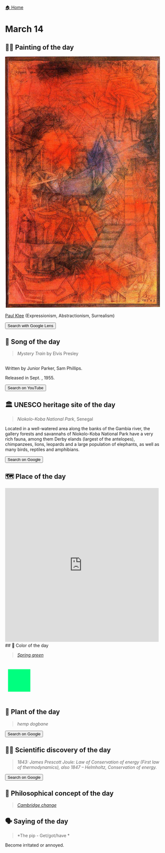 
[🏠 Home](../../index.md)

# March 14

## 🧑‍🎨 Painting of the day

<img width="600" src="../img/Paul_Klee_7.jpg">

[Paul Klee](https://en.wikipedia.org/wiki/Paul_Klee) (Expressionism, Abstractionism, Surrealism)

<button class="btn btn-success"
onclick=" window.open('https://lens.google.com/uploadbyurl?url=https://iretes.github.io/one-a-day/data/img/Paul_Klee_7.jpg','_blank')">
Search with Google Lens
</button>

## 🎼 Song of the day

> *Mystery Train*
by Elvis Presley

<br />Written by Junior Parker, Sam Phillips.

Released in Sept. , 1955.

<button class="btn btn-success"
onclick=" window.open('http://www.youtube.com/search?q=Mystery Train by Elvis Presley','_blank')">
Search on YouTube
</button>

## 🏛️ UNESCO heritage site of the day

> *Niokolo-Koba National Park*, Senegal

<p>Located in a well-watered area along the banks of the Gambia river, the gallery forests and savannahs of Niokolo-Koba National Park have a very rich fauna, among them Derby elands (largest of the antelopes), chimpanzees, lions, leopards and a large population of elephants, as well as many birds, reptiles and amphibians.</p>

<button class="btn btn-success"
onclick=" window.open('http://www.google.com/search?q=Niokolo-Koba National Park','_blank')">
Search on Google
</button>

## 🗺️ Place of the day

<iframe
src="https://www.mapcrunch.com"
name="mapcrunch"
width="500"
height="500"
allowTransparency="true"
scrolling="no"
frameborder="0"
>
</iframe>
## 🎨 Color of the day

> *[Spring green](https://en.wikipedia.org/wiki/Spring_green_(color))*

<div style="color:#00FF7F; font-size: 100px;">&#9632;</div>

## 🌿 Plant of the day

> *hemp dogbane*

<button class="btn btn-success"
onclick=" window.open('http://www.google.com/search?q=hemp dogbane','_blank')">
Search on Google
</button>

## 🧑‍🔬 Scientific discovery of the day

> *1843: James Prescott Joule: Law of Conservation of energy (First law of thermodynamics), also 1847 – Helmholtz, Conservation of energy.*

<button class="btn btn-success"
onclick=" window.open('http://www.google.com/search?q=1843: James Prescott Joule: Law of Conservation of energy (First law of thermodynamics), also 1847 – Helmholtz, Conservation of energy.','_blank')">
Search on Google
</button>

## 💭 Philosophical concept of the day

> *[Cambridge change](https://en.wikipedia.org/wiki/Cambridge_change)*

## 🗣️ Saying of the day

> *The pip - Get/got/have *

Become irritated or annoyed. 
